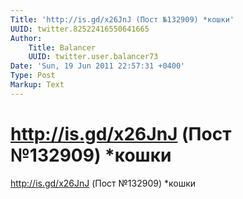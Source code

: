 ```yaml
---
Title: 'http://is.gd/x26JnJ (Пост №132909) *кошки'
UUID: twitter.82522416550641665
Author:
    Title: Balancer
    UUID: twitter.user.balancer73
Date: 'Sun, 19 Jun 2011 22:57:31 +0400'
Type: Post
Markup: Text
---
```


# http://is.gd/x26JnJ (Пост №132909) *кошки

http://is.gd/x26JnJ (Пост №132909) *кошки
